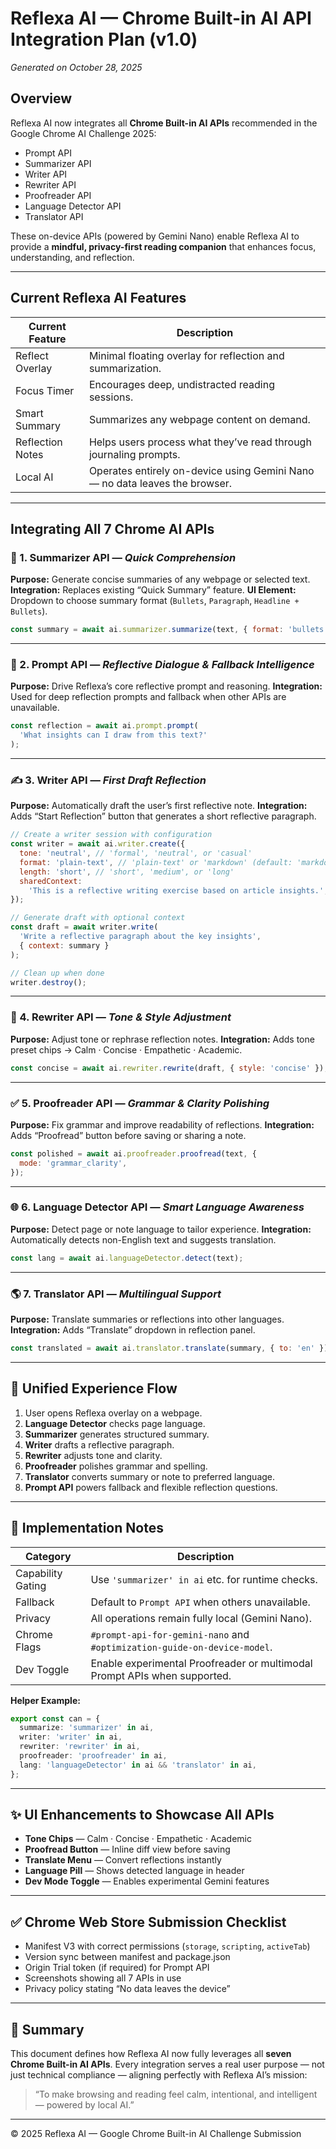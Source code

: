 # Reflexa AI — Chrome Built-in AI API Integration Plan (v1.0)

_Generated on October 28, 2025_

## Overview

Reflexa AI now integrates all **Chrome Built-in AI APIs** recommended in the Google Chrome AI Challenge 2025:

- Prompt API
- Summarizer API
- Writer API
- Rewriter API
- Proofreader API
- Language Detector API
- Translator API

These on-device APIs (powered by Gemini Nano) enable Reflexa AI to provide a **mindful, privacy-first reading companion** that enhances focus, understanding, and reflection.

---

## Current Reflexa AI Features

| Current Feature  | Description                                                                 |
| ---------------- | --------------------------------------------------------------------------- |
| Reflect Overlay  | Minimal floating overlay for reflection and summarization.                  |
| Focus Timer      | Encourages deep, undistracted reading sessions.                             |
| Smart Summary    | Summarizes any webpage content on demand.                                   |
| Reflection Notes | Helps users process what they’ve read through journaling prompts.           |
| Local AI         | Operates entirely on-device using Gemini Nano — no data leaves the browser. |

---

## Integrating All 7 Chrome AI APIs

### 🧠 1. Summarizer API — _Quick Comprehension_

**Purpose:** Generate concise summaries of any webpage or selected text.
**Integration:** Replaces existing “Quick Summary” feature.
**UI Element:** Dropdown to choose summary format (`Bullets`, `Paragraph`, `Headline + Bullets`).

```js
const summary = await ai.summarizer.summarize(text, { format: 'bullets' });
```

---

### 💬 2. Prompt API — _Reflective Dialogue & Fallback Intelligence_

**Purpose:** Drive Reflexa’s core reflective prompt and reasoning.
**Integration:** Used for deep reflection prompts and fallback when other APIs are unavailable.

```js
const reflection = await ai.prompt.prompt(
  'What insights can I draw from this text?'
);
```

---

### ✍️ 3. Writer API — _First Draft Reflection_

**Purpose:** Automatically draft the user’s first reflective note.
**Integration:** Adds “Start Reflection” button that generates a short reflective paragraph.

```js
// Create a writer session with configuration
const writer = await ai.writer.create({
  tone: 'neutral', // 'formal', 'neutral', or 'casual'
  format: 'plain-text', // 'plain-text' or 'markdown' (default: 'markdown')
  length: 'short', // 'short', 'medium', or 'long'
  sharedContext:
    'This is a reflective writing exercise based on article insights.',
});

// Generate draft with optional context
const draft = await writer.write(
  'Write a reflective paragraph about the key insights',
  { context: summary }
);

// Clean up when done
writer.destroy();
```

---

### 🔁 4. Rewriter API — _Tone & Style Adjustment_

**Purpose:** Adjust tone or rephrase reflection notes.
**Integration:** Adds tone preset chips → Calm · Concise · Empathetic · Academic.

```js
const concise = await ai.rewriter.rewrite(draft, { style: 'concise' });
```

---

### ✅ 5. Proofreader API — _Grammar & Clarity Polishing_

**Purpose:** Fix grammar and improve readability of reflections.
**Integration:** Adds “Proofread” button before saving or sharing a note.

```js
const polished = await ai.proofreader.proofread(text, {
  mode: 'grammar_clarity',
});
```

---

### 🌐 6. Language Detector API — _Smart Language Awareness_

**Purpose:** Detect page or note language to tailor experience.
**Integration:** Automatically detects non-English text and suggests translation.

```js
const lang = await ai.languageDetector.detect(text);
```

---

### 🌎 7. Translator API — _Multilingual Support_

**Purpose:** Translate summaries or reflections into other languages.
**Integration:** Adds “Translate” dropdown in reflection panel.

```js
const translated = await ai.translator.translate(summary, { to: 'en' });
```

---

## 🧩 Unified Experience Flow

1. User opens Reflexa overlay on a webpage.
2. **Language Detector** checks page language.
3. **Summarizer** generates structured summary.
4. **Writer** drafts a reflective paragraph.
5. **Rewriter** adjusts tone and clarity.
6. **Proofreader** polishes grammar and spelling.
7. **Translator** converts summary or note to preferred language.
8. **Prompt API** powers fallback and flexible reflection questions.

---

## 🧰 Implementation Notes

| Category          | Description                                                               |
| ----------------- | ------------------------------------------------------------------------- |
| Capability Gating | Use `'summarizer' in ai` etc. for runtime checks.                         |
| Fallback          | Default to `Prompt API` when others unavailable.                          |
| Privacy           | All operations remain fully local (Gemini Nano).                          |
| Chrome Flags      | `#prompt-api-for-gemini-nano` and `#optimization-guide-on-device-model`.  |
| Dev Toggle        | Enable experimental Proofreader or multimodal Prompt APIs when supported. |

**Helper Example:**

```ts
export const can = {
  summarize: 'summarizer' in ai,
  writer: 'writer' in ai,
  rewriter: 'rewriter' in ai,
  proofreader: 'proofreader' in ai,
  lang: 'languageDetector' in ai && 'translator' in ai,
};
```

---

## ✨ UI Enhancements to Showcase All APIs

- **Tone Chips** — Calm · Concise · Empathetic · Academic
- **Proofread Button** — Inline diff view before saving
- **Translate Menu** — Convert reflections instantly
- **Language Pill** — Shows detected language in header
- **Dev Mode Toggle** — Enables experimental Gemini features

---

## ✅ Chrome Web Store Submission Checklist

- Manifest V3 with correct permissions (`storage`, `scripting`, `activeTab`)
- Version sync between manifest and package.json
- Origin Trial token (if required) for Prompt API
- Screenshots showing all 7 APIs in use
- Privacy policy stating “No data leaves the device”

---

## 🏁 Summary

This document defines how Reflexa AI now fully leverages all **seven Chrome Built-in AI APIs**.
Every integration serves a real user purpose — not just technical compliance — aligning perfectly with Reflexa AI’s mission:

> “To make browsing and reading feel calm, intentional, and intelligent — powered by local AI.”

---

© 2025 Reflexa AI — Google Chrome Built-in AI Challenge Submission
